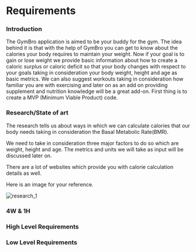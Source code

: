 #  **Requirements**

### **Introduction**

The GymBro application is aimed to be your buddy for the gym. The idea behind it is that with the help of GymBro you can get to know about the calories your body requires to maintain your weight. Now if your goal is to gain or lose weight we provide basic information about how to create a caloric surplus or caloric deficit so that your body changes with respect to your goals taking in consideration your body weight, height and age as basic metrics. We can also suggest workouts taking in consideration how familiar you are with exercising and later on as an add on providing supplement and nutrition knowledge will be a great add-on. First thing is to create a MVP (Minimum Viable Product) code.

### **Research/State of art**

The research tells us about ways in which we can calculate calories that our body needs taking in consideration the Basal Metabolic Rate(BMR).

We need to take in consideration three major factors to do so which are weight, height and age. The metrics and units we will take as input will be discussed later on.

There are a lot of websites which provide you with calorie calculation details as well.

Here is an image for your reference.

![research_1](https://user-images.githubusercontent.com/63052065/143007419-592d921d-fde1-47a0-b3e8-24bc45ea1f77.png)


### **4W &amp; 1H**

### High Level Requirements

### Low Level Requirements

